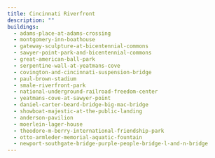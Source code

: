 ```yaml
---
title: Cincinnati Riverfront
description: ""
buildings:
  - adams-place-at-adams-crossing
  - montgomery-inn-boathouse
  - gateway-sculpture-at-bicentennial-commons
  - sawyer-point-park-and-bicentennial-commons
  - great-american-ball-park
  - serpentine-wall-at-yeatmans-cove
  - covington-and-cincinnati-suspension-bridge
  - paul-brown-stadium
  - smale-riverfront-park
  - national-underground-railroad-freedom-center
  - yeatmans-cove-at-sawyer-point
  - daniel-carter-beard-bridge-big-mac-bridge
  - showboat-majestic-at-the-public-landing
  - anderson-pavilion
  - moerlein-lager-house
  - theodore-m-berry-international-friendship-park
  - otto-armleder-memorial-aquatic-fountain
  - newport-southgate-bridge-purple-people-bridge-l-and-n-bridge
---
```

